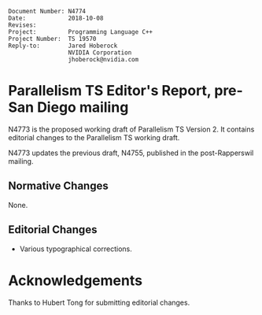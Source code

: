     Document Number: N4774
    Date:            2018-10-08
    Revises:
    Project:         Programming Language C++
    Project Number:  TS 19570
    Reply-to:        Jared Hoberock
                     NVIDIA Corporation
                     jhoberock@nvidia.com

# Parallelism TS Editor's Report, pre-San Diego mailing 

N4773 is the proposed working draft of Parallelism TS Version 2. It contains editorial changes to the Parallelism TS working draft.

N4773 updates the previous draft, N4755, published in the post-Rapperswil mailing.

## Normative Changes

None.

## Editorial Changes

* Various typographical corrections.

# Acknowledgements

Thanks to Hubert Tong for submitting editorial changes.

